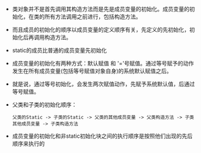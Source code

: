 * 类对象并不是首先调用其构造方法而是先是成员变量的初始化。成员变量的初始化，在类的所有方法调用之前进行，包括构造方法。

* 而且成员的初始化的顺序以成员变量的定义顺序有关，先定义的先初始化，初始化后再调用构造方法。

* static的成员比普通的成员变量先初始化

* 成员变量的初始化有两种方式：默认赋值 和 '='号赋值。通过等号赋予的动作发生在所有成员变量(包括等号赋值对象自身)的系统默认赋值之后。

* 就是说，通过等号初始化，会发生两次赋值动作，先赋予系统默认值，后通过等号赋值。

* 父类和子类的初始化顺序：
    ```    
    父类的Static -> 子类的Static -> 父类的其他成员变量 -> 父类构造方法 -> 子类其他成员变量 -> 子类构造方法
    ```

* 成员变量的初始化和非static初始化块之间的执行顺序是按照他们出现的先后顺序来执行的